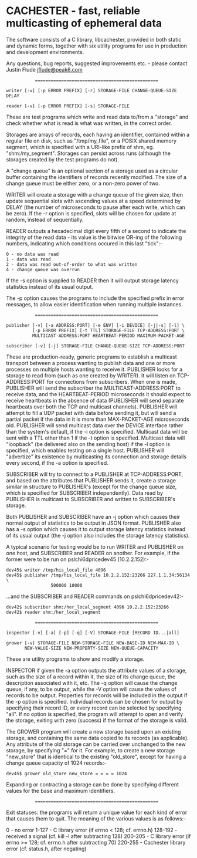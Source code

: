 CACHESTER - fast, reliable multicasting of ephemeral data
=========================================================

The software consists of a C library, libcachester, provided in both static and
dynamic forms, together with six utility programs for use in production and
development environments.

Any questions, bug reports, suggested improvements etc. - please contact
Justin Flude <jflude@peak6.com>

	  		   ===============================================

	writer [-v] [-p ERROR PREFIX] [-r] STORAGE-FILE CHANGE-QUEUE-SIZE DELAY

	reader [-v] [-p ERROR PREFIX] [-s] STORAGE-FILE

These are test programs which write and read data to/from a "storage" and check
whether what is read is what was written, in the correct order.

Storages are arrays of records, each having an identifier, contained within a
regular file on disk, such as "/tmp/my_file", or a POSIX shared memory segment,
which is specified with a URI-like prefix of shm, eg. "shm:/my_segment".
Storages can persist across runs (although the storages created by the test
programs do not).

A "change queue" is an optional section of a storage used as a circular buffer
containing the identifiers of records recently modified.  The size of a change
queue must be either zero, or a non-zero power of two.

WRITER will create a storage with a change queue of the given size, then update
sequential slots with ascending values at a speed determined by DELAY (the
number of microseconds to pause after each write, which can be zero).  If the
-r option is specified, slots will be chosen for update at random, instead of
sequentially.

READER outputs a hexadecimal digit every fifth of a second to indicate the
integrity of the read data - its value is the bitwise OR-ing of the following
numbers, indicating which conditions occured in this last "tick":-

	0 - no data was read
	1 - data was read
	2 - data was read out-of-order to what was written
	4 - change queue was overrun

If the -s option is supplied to READER then it will output storage latency
statistics instead of its usual output.

The -p option causes the programs to include the specified prefix in error
messages, to allow easier identification when running multiple instances.

	  		   ===============================================

	publisher [-v] [-a ADDRESS:PORT] [-e ENV] [-i DEVICE] [-j|-s] [-l] \
			  [-p ERROR PREFIX] [-t TTL] STORAGE-FILE TCP-ADDRESS:PORT \
			  MULTICAST-ADDRESS:PORT HEARTBEAT-PERIOD MAXIMUM-PACKET-AGE

	subscriber [-v] [-j] STORAGE-FILE CHANGE-QUEUE-SIZE TCP-ADDRESS:PORT

These are production-ready, generic programs to establish a multicast transport
between a process wanting to publish data and one or more processes on multiple
hosts wanting to receive it.  PUBLISHER looks for a storage to read from (such
as one created by WRITER).  It will listen on TCP-ADDRESS:PORT for connections
from subscribers.  When one is made, PUBLISHER will send the subscriber the
MULTICAST-ADDRESS:PORT to receive data, and the HEARTBEAT-PERIOD microseconds it
should expect to receive heartbeats in the absence of data (PUBLISHER will send
separate heartbeats over both the TCP and multicast channels).  PUBLISHER will
attempt to fill a UDP packet with data before sending it, but will send a
partial packet if the data in it is more than MAX-PACKET-AGE microseconds old.
PUBLISHER will send multicast data over the DEVICE interface rather than the
system's default, if the -i option is specified.  Multicast data will be sent
with a TTL other than 1 if the -t option is specified.  Multicast data will
"loopback" (be delivered also on the sending host) if the -l option is
specified, which enables testing on a single host.  PUBLISHER will "advertize"
its existence by multicasting its connection and storage details every second,
if the -a option is specified.

SUBSCRIBER will try to connect to a PUBLISHER at TCP-ADDRESS:PORT, and based on 
the attributes that PUBLISHER sends it, create a storage similar in structure
to PUBLISHER's (except for the change queue size, which is specified for 
SUBSCRIBER independently).  Data read by PUBLISHER is multicast to SUBSCRIBER
and written to SUBSCRIBER's storage.

Both PUBLISHER and SUBSCRIBER have an -j option which causes their normal 
output of statistics to be output in JSON format.  PUBLISHER also has a -s
option which causes it to output storage latency statistics instead of its
usual output (the -j option also includes the storage latency statistics).

A typical scenario for testing would be to run WRITER and PUBLISHER on one host,
and SUBSCRIBER and READER on another.  For example, if the former were to be
run on pslchi6dpricedev45 (10.2.2.152):-

	dev45$ writer /tmp/his_local_file 4096
	dev45$ publisher /tmp/his_local_file 10.2.2.152:23266 227.1.1.34:56134 \
		   			 500000 10000

...and the SUBSCRIBER and READER commands on pslchi6dpricedev42:-

	dev42$ subscriber shm:/her_local_segment 4096 10.2.2.152:23266
	dev42$ reader shm:/her_local_segment

	  		   ===============================================

	inspector [-v] [-a] [-p] [-q] [-V] STORAGE-FILE [RECORD ID...|all]

	grower [-v] STORAGE-FILE NEW-STORAGE-FILE NEW-BASE-ID NEW-MAX-ID \
		   NEW-VALUE-SIZE NEW-PROPERTY-SIZE NEW-QUEUE-CAPACITY

These are utility programs to show and modify a storage.

INSPECTOR if given the -a option outputs the attribute values of a storage, such
as the size of a record within it, the size of its change queue, the description
associated with it, etc.  The -q option will cause the change queue, if any, to
be output, while the -V option will cause the values of records to be output.
Properties for records will be included in the output if the -p option is
specified.  Individual records can be chosen for output by specifying their
record ID, or every record can be selected by specifying "all".  If no option is
specified, the program will attempt to open and verify the storage, exiting with
zero (success) if the format of the storage is valid.

The GROWER program will create a new storage based upon an existing storage, and
containing the same data copied to its records (as applicable).  Any attribute
of the old storage can be carried over unchanged to the new storage, by
specifying "=" for it.  For example, to create a new storage "new_store" that is
identical to the existing "old_store", except for having a change queue capacity
of 1024 records:-

	dev45$ grower old_store new_store = = = = 1024

Expanding or contracting a storage can be done by specifying different values
for the base and maximum identifiers.

	  		   ===============================================

Exit statuses: the programs will return a unique value for each kind of error
that causes them to quit.  The meaning of the various values is as follows:-

0       - no error
1-127  	- C library error (if errno < 128; cf. errno.h)
128-192 - received a signal (cf. kill -l after subtracting 128)
200-205	- C library error (if errno >= 128; cf. errno.h after subtracting 70)
220-255	- Cachester library error (cf. status.h, after negating)

